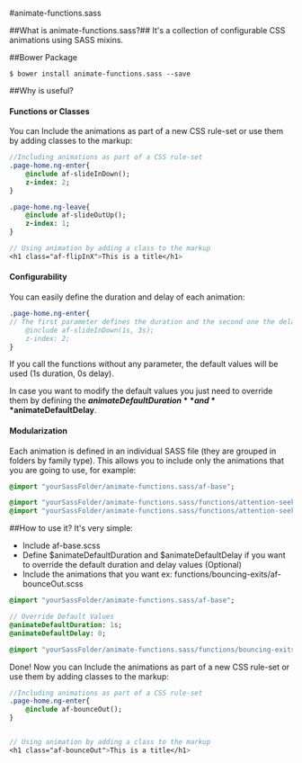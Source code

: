 #animate-functions.sass

##What is animate-functions.sass?##
It's a collection of configurable CSS animations using SASS mixins.

##Bower Package
```
$ bower install animate-functions.sass --save
```
##Why is useful?
#### Functions or Classes
You can Include the animations as part of a new CSS rule-set or use them by adding classes to the markup:
```sass
//Including animations as part of a CSS rule-set
.page-home.ng-enter{
    @include af-slideInDown();
    z-index: 2;
}

.page-home.ng-leave{
    @include af-slideOutUp();
    z-index: 1;
}

// Using animation by adding a class to the markup
<h1 class="af-flipInX">This is a title</h1>
```

#### Configurability
You can easily define the duration and delay of each animation:
```sass
.page-home.ng-enter{
// The first parameter defines the duration and the second one the delay
    @include af-slideInDown(1s, 3s);
    z-index: 2;
}
```
If you call the functions without any parameter, the default values will be used (1s duration, 0s delay).

In case you want to modify the default values you just need to override them by defining the **$animateDefaultDuration** and **$animateDefaultDelay**.

#### Modularization
Each animation is defined in an individual SASS file (they are grouped in folders by family type). This allows you to include only the animations that you are going to use, for example:

```sass
@import "yourSassFolder/animate-functions.sass/af-base";

@import "yourSassFolder/animate-functions.sass/functions/attention-seekers/af-bounce";
@import "yourSassFolder/animate-functions.sass/functions/attention-seekers/af-flash";
```
##How to use it?
It's very simple:
* Include af-base.scss
* Define $animateDefaultDuration and $animateDefaultDelay if you want to override the default duration and delay values (Optional)
* Include the animations that you want ex: functions/bouncing-exits/af-bounceOut.scss

```sass
@import "yourSassFolder/animate-functions.sass/af-base";

// Override Default Values
@animateDefaultDuration: 1s;
@animateDefaultDelay: 0;

@import "yourSassFolder/animate-functions.sass/functions/bouncing-exits/af-bounceOut.scss";
```

Done! Now you can Include the animations as part of a new CSS rule-set or use them by adding classes to the markup:
```sass
//Including animations as part of a CSS rule-set
.page-home.ng-enter{
    @include af-bounceOut();
}


// Using animation by adding a class to the markup
<h1 class="af-bounceOut">This is a title</h1>
```